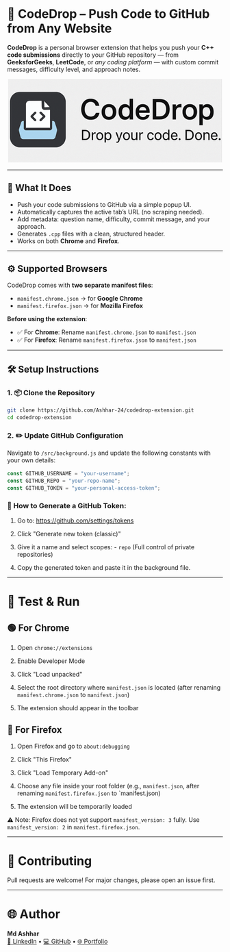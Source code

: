 # 🚀 CodeDrop – Push Code to GitHub from Any Website

**CodeDrop** is a personal browser extension that helps you push your **C++ code submissions** directly to your GitHub repository — from **GeeksforGeeks**, **LeetCode**, or *any coding platform* — with custom commit messages, difficulty level, and approach notes.

<p align="center">
  <img src="assets/logos.png" alt="Extension Icon" width="500"/>
</p>

---

## 🧠 What It Does

- Push your code submissions to GitHub via a simple popup UI.
- Automatically captures the active tab’s URL (no scraping needed).
- Add metadata: question name, difficulty, commit message, and your approach.
- Generates `.cpp` files with a clean, structured header.
- Works on both **Chrome** and **Firefox**.

---

## ⚙️ Supported Browsers

CodeDrop comes with **two separate manifest files**:

- `manifest.chrome.json` → for **Google Chrome**
- `manifest.firefox.json` → for **Mozilla Firefox**

**Before using the extension**:

- ✅ For **Chrome**: Rename `manifest.chrome.json` to `manifest.json`
- ✅ For **Firefox**: Rename `manifest.firefox.json` to `manifest.json`

---

## 🛠️ Setup Instructions

### 1. 📦 Clone the Repository

```bash
git clone https://github.com/Ashhar-24/codedrop-extension.git
cd codedrop-extension
```

### 2. ✏️ Update GitHub Configuration

Navigate to `/src/background.js` and update the following constants with your own details:

```js
const GITHUB_USERNAME = "your-username";
const GITHUB_REPO = "your-repo-name";
const GITHUB_TOKEN = "your-personal-access-token";

```

### 🧾 How to Generate a GitHub Token:

1. Go to: https://github.com/settings/tokens

2. Click "Generate new token (classic)"

3. Give it a name and select scopes:
        -  `repo` (Full control of private repositories)

4. Copy the generated token and paste it in the background file.

---- 


# 🧪 Test & Run

## 🟢 For Chrome

1. Open `chrome://extensions`

2. Enable Developer Mode

3. Click "Load unpacked"

4.  Select the root directory where `manifest.json` is located (after renaming `manifest.chrome.json` to `manifest.json`)

5. The extension should appear in the toolbar

## 🔵 For Firefox

1. Open Firefox and go to `about:debugging`

2. Click "This Firefox"

3. Click "Load Temporary Add-on"

4. Choose any file inside your root folder (e.g., `manifest.json`, after renaming `manifest.firefox.json` to `manifest.json)

5. The extension will be temporarily loaded

⚠️ Note: Firefox does not yet support `manifest_version: 3` fully. Use `manifest_version: 2` in `manifest.firefox.json`.

---

# 🤝 Contributing

Pull requests are welcome! For major changes, please open an issue first.

---

# 🌐 Author

**Md Ashhar**  
[🔗 LinkedIn](https://www.linkedin.com/in/md-ashhar/) • [💻 GitHub](https://github.com/Ashhar-24) • [🌐 Portfolio](https://parichay-2-0.vercel.app)
